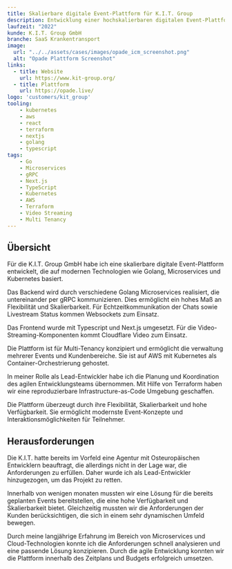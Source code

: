 ```yaml
---
title: Skalierbare digitale Event-Plattform für K.I.T. Group
description: Entwicklung einer hochskalierbaren digitalen Event-Plattform basierend auf Golang, gRPC, Next.js und Kubernetes. Ermöglicht modernste Event-Konzepte durch Echtzeit-Interaktion und Video-Streaming.
laufzeit: "2022"
kunde: K.I.T. Group GmbH
branche: SaaS Krankentransport
image:
  url: "../../assets/cases/images/opade_icm_screenshot.png"
  alt: "Opade Plattform Screenshot"
links:
  - title: Website
    url: https://www.kit-group.org/
  - title: Plattform
    url: https://opade.live/
logo: 'customers/kit_group'
tooling:
    - kubernetes
    - aws
    - react
    - terraform
    - nextjs
    - golang
    - typescript
tags:
    - Go
    - Microservices
    - gRPC
    - Next.js
    - TypeScript
    - Kubernetes
    - AWS
    - Terraform
    - Video Streaming
    - Multi Tenancy
---
```


## Übersicht

Für die K.I.T. Group GmbH habe ich eine skalierbare digitale Event-Plattform entwickelt, die auf modernen Technologien wie Golang, Microservices und Kubernetes basiert.

Das Backend wird durch verschiedene Golang Microservices realisiert, die untereinander per gRPC kommunizieren. Dies ermöglicht ein hohes Maß an Flexibilität und Skalierbarkeit. Für Echtzeitkommunikation der Chats sowie Livestream Status kommen Websockets zum Einsatz.

Das Frontend wurde mit Typescript und Next.js umgesetzt. Für die Video-Streaming-Komponenten kommt Cloudflare Video zum Einsatz.

Die Plattform ist für Multi-Tenancy konzipiert und ermöglicht die verwaltung mehrerer Events und Kundenbereiche. Sie ist auf AWS mit Kubernetes als Container-Orchestrierung gehostet.

In meiner Rolle als Lead-Entwickler habe ich die Planung und Koordination des agilen Entwicklungsteams übernommen. Mit Hilfe von Terraform haben wir eine reproduzierbare Infrastructure-as-Code Umgebung geschaffen.

Die Plattform überzeugt durch ihre Flexibilität, Skalierbarkeit und hohe Verfügbarkeit. Sie ermöglicht modernste Event-Konzepte und Interaktionsmöglichkeiten für Teilnehmer.

## Herausforderungen

Die K.I.T. hatte bereits im Vorfeld eine Agentur mit Osteuropäischen Entwicklern beauftragt, die allerdings nicht in der Lage war, die Anforderungen zu erfüllen. Daher wurde ich als Lead-Entwickler hinzugezogen, um das Projekt zu retten.

Innerhalb von wenigen monaten mussten wir eine Lösung für die bereits geplanten Events bereitstellen, die eine hohe Verfügbarkeit und Skalierbarkeit bietet. Gleichzeitig mussten wir die Anforderungen der Kunden berücksichtigen, die sich in einem sehr dynamischen Umfeld bewegen.

Durch meine langjährige Erfahrung im Bereich von Microservices und Cloud-Technologien konnte ich die Anforderungen schnell analysieren und eine passende Lösung konzipieren. Durch die agile Entwicklung konnten wir die Plattform innerhalb des Zeitplans und Budgets erfolgreich umsetzen.